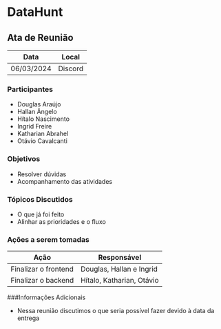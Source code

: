 # DataHunt


## Ata de Reunião

Data         | Local
------------ | -------------
06/03/2024   | Discord


### Participantes
* Douglas Araújo
* Hallan Ângelo
* Hítalo Nascimento
* Ingrid Freire
* Katharian Abrahel
* Otávio Cavalcanti

### Objetivos
* Resolver dúvidas
* Acompanhamento das atividades


### Tópicos Discutidos
* O que já foi feito
* Alinhar as prioridades e o fluxo


### Ações a serem tomadas
Ação         | Responsável   
------------ | ------------- 
Finalizar o frontend | Douglas, Hallan e Ingrid  
Finalizar o backend  | Hítalo, Katharian, Otávio
 

###Informações Adicionais
* Nessa reunião discutimos o que seria possível fazer devido à data da entrega
